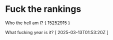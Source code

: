 # Fuck the rankings

Who the hell am I?
{ 15252915 }

What fucking year is it?
[ 2025-03-13T01:53:20Z ]
